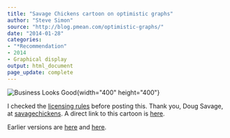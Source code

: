 ```yaml
---
title: "Savage Chickens cartoon on optimistic graphs"
author: "Steve Simon"
source: "http://blog.pmean.com/optimistic-graphs/"
date: "2014-01-28"
categories:
- "*Recommendation"
- 2014
- Graphical display
output: html_document
page_update: complete
---
```


![Business Looks
Good](https://www.savagechickens.com/wp-content/uploads/chickengraphs.jpg){width="400" height="400"}

<!---more--->

I checked the [licensing rules][sav1] before posting this. Thank you, Doug Savage, at [savagechickens][sav2]. A direct link to this cartoon is [here][sav3].


[sav1]: http://www.savagechickens.com/rates
[sav2]: http://www.savagechickens.com/
[sav3]: http://www.savagechickens.com/2014/01/business-looks-good.html
 
Earlier versions are [here][sim1] and [here][sim2].
 
[sim1]: http://blog.pmean.com/optimistic-graphs/
[sim2]: http://new.pmean.com/optimistic-graphs/
 
